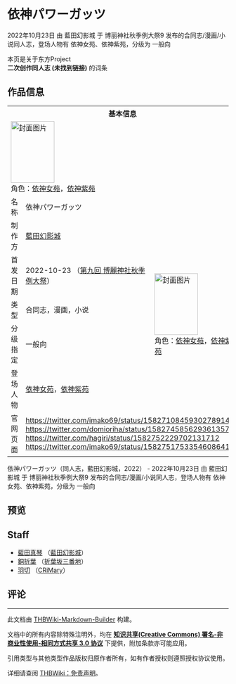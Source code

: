 # 依神パワーガッツ

<!-- source html: G:\repos\THBWiki-Markdown-Builder\THBWikiMarkdown\Temp\main\b\bf\ns0%3A%E4%BE%9D%E7%A5%9E%E3%83%91%E3%83%AF%E3%83%BC%E3%82%AC%E3%83%83%E3%83%84.html -->

2022年10月23日 由 藍田幻影城 于 博丽神社秋季例大祭9 发布的合同志/漫画/小说同人志，登场人物有 依神女苑、依神紫苑，分级为 一般向

本页是关于东方Project  
 **二次创作同人志 (未找到链接)** 的词条
## 作品信息

<table><tbody><tr><th colspan="3">基本信息</th></tr><tr><td class="cover-artwork-mobile" colspan="2"><a href="./文件-依神パワーガッツ封面.jpg.md" class="image" title="封面图片"><img alt="封面图片" src="https://upload.thwiki.cc/thumb/f/f7/%E4%BE%9D%E7%A5%9E%E3%83%91%E3%83%AF%E3%83%BC%E3%82%AC%E3%83%83%E3%83%84%E5%B0%81%E9%9D%A2.jpg/99px-%E4%BE%9D%E7%A5%9E%E3%83%91%E3%83%AF%E3%83%BC%E3%82%AC%E3%83%83%E3%83%84%E5%B0%81%E9%9D%A2.jpg" decoding="async" loading="lazy" width="99" height="140" srcset="https://upload.thwiki.cc/thumb/f/f7/%E4%BE%9D%E7%A5%9E%E3%83%91%E3%83%AF%E3%83%BC%E3%82%AC%E3%83%83%E3%83%84%E5%B0%81%E9%9D%A2.jpg/148px-%E4%BE%9D%E7%A5%9E%E3%83%91%E3%83%AF%E3%83%BC%E3%82%AC%E3%83%83%E3%83%84%E5%B0%81%E9%9D%A2.jpg 1.5x, https://upload.thwiki.cc/thumb/f/f7/%E4%BE%9D%E7%A5%9E%E3%83%91%E3%83%AF%E3%83%BC%E3%82%AC%E3%83%83%E3%83%84%E5%B0%81%E9%9D%A2.jpg/198px-%E4%BE%9D%E7%A5%9E%E3%83%91%E3%83%AF%E3%83%BC%E3%82%AC%E3%83%83%E3%83%84%E5%B0%81%E9%9D%A2.jpg 2x" data-file-width="2894" data-file-height="4093"></a><div class="cover-char">角色：<a href="./依神女苑.md" title="依神女苑">依神女苑</a>，<a href="./依神紫苑.md" title="依神紫苑">依神紫苑</a></div></td>
</tr><tr><td class="label">名称</td><td colspan="2"> 依神パワーガッツ </td></tr><tr><td class="label">制作方</td><td><a href="./藍田幻影城.md" title="藍田幻影城">藍田幻影城</a></td><td class="cover-artwork" rowspan="5" style="min-width:140px;"><a href="./文件-依神パワーガッツ封面.jpg.md" class="image" title="封面图片"><img alt="封面图片" src="https://upload.thwiki.cc/thumb/f/f7/%E4%BE%9D%E7%A5%9E%E3%83%91%E3%83%AF%E3%83%BC%E3%82%AC%E3%83%83%E3%83%84%E5%B0%81%E9%9D%A2.jpg/99px-%E4%BE%9D%E7%A5%9E%E3%83%91%E3%83%AF%E3%83%BC%E3%82%AC%E3%83%83%E3%83%84%E5%B0%81%E9%9D%A2.jpg" decoding="async" loading="lazy" width="99" height="140" srcset="https://upload.thwiki.cc/thumb/f/f7/%E4%BE%9D%E7%A5%9E%E3%83%91%E3%83%AF%E3%83%BC%E3%82%AC%E3%83%83%E3%83%84%E5%B0%81%E9%9D%A2.jpg/148px-%E4%BE%9D%E7%A5%9E%E3%83%91%E3%83%AF%E3%83%BC%E3%82%AC%E3%83%83%E3%83%84%E5%B0%81%E9%9D%A2.jpg 1.5x, https://upload.thwiki.cc/thumb/f/f7/%E4%BE%9D%E7%A5%9E%E3%83%91%E3%83%AF%E3%83%BC%E3%82%AC%E3%83%83%E3%83%84%E5%B0%81%E9%9D%A2.jpg/198px-%E4%BE%9D%E7%A5%9E%E3%83%91%E3%83%AF%E3%83%BC%E3%82%AC%E3%83%83%E3%83%84%E5%B0%81%E9%9D%A2.jpg 2x" data-file-width="2894" data-file-height="4093"></a><div class="cover-char">角色：<a href="./依神女苑.md" title="依神女苑">依神女苑</a>，<a href="./依神紫苑.md" title="依神紫苑">依神紫苑</a></div></td>
</tr><tr><td class="label">首发日期</td><td>2022-10-23&#160;（<a href="/展会作品列表?e=%E5%8D%9A%E4%B8%BD%E7%A5%9E%E7%A4%BE%E7%A7%8B%E5%AD%A3%E4%BE%8B%E5%A4%A7%E7%A5%AD%239">第九回 博麗神社秋季例大祭</a>）</td></tr><tr><td class="label">类型</td><td>合同志，漫画，小说</td></tr><tr><td class="label">分级指定</td><td>一般向</td></tr><tr><td class="label">登场人物</td><td><a href="./依神女苑.md" title="依神女苑">依神女苑</a>，<a href="./依神紫苑.md" title="依神紫苑">依神紫苑</a></td></tr>
<tr><td class="label">官网页面</td><td colspan="2"><a rel="nofollow" class="external free" href="https://twitter.com/imako69/status/1582710845930278914">https://twitter.com/imako69/status/1582710845930278914</a><br><a rel="nofollow" class="external free" href="https://twitter.com/domioriha/status/1582745856293613573">https://twitter.com/domioriha/status/1582745856293613573</a><br><a rel="nofollow" class="external free" href="https://twitter.com/hagiri/status/1582752229702131712">https://twitter.com/hagiri/status/1582752229702131712</a><br><a rel="nofollow" class="external free" href="https://twitter.com/imako69/status/1582751753354608641">https://twitter.com/imako69/status/1582751753354608641</a></td></tr></tbody></table>

依神パワーガッツ（同人志，藍田幻影城，2022） - 2022年10月23日 由 藍田幻影城 于 博丽神社秋季例大祭9 发布的合同志/漫画/小说同人志，登场人物有 依神女苑、依神紫苑，分级为 一般向
## 预览
## Staff
- [藍田真琴](./藍田真琴.md) （[藍田幻影城](./藍田幻影城.md)）
- [銅折葉](./銅折葉.md) （[折葉坂三番地](./折葉坂三番地.md)）
- [羽切](./羽切.md) （[CRiMary](./CRiMary.md)）

## 评论




---

此文档由 [THBWiki-Markdown-Builder](https://github.com/Delsin-Yu/THBWiki-Markdown-Builder) 构建。

文档中的所有内容除特殊注明外，均在 [**知识共享(Creative Commons) 署名-非商业性使用-相同方式共享 3.0 协议**](https://creativecommons.org/licenses/by-sa/3.0/deed.zh-hans) 下提供，附加条款亦可能应用。

引用类型与其他类型作品版权归原作者所有，如有作者授权则遵照授权协议使用。

详细请查阅 [THBWiki：免责声明](https://thbwiki.cc/THBWiki:%E5%85%8D%E8%B4%A3%E5%A3%B0%E6%98%8E)。

